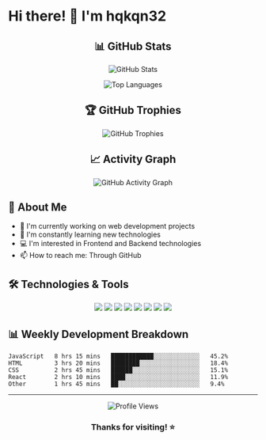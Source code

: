 # Hi there! 👋 I'm hqkqn32

<div align="center">

## 📊 GitHub Stats

![GitHub Stats](https://github-readme-stats.vercel.app/api?username=hqkqn32&show_icons=true&theme=radical&include_all_commits=true&count_private=true)

![Top Languages](https://github-readme-stats.vercel.app/api/top-langs/?username=hqkqn32&layout=compact&theme=radical&langs_count=8)

## 🏆 GitHub Trophies
![GitHub Trophies](https://github-profile-trophy.vercel.app/?username=hqkqn32&theme=onedark&row=1&column=6)

## 📈 Activity Graph
![GitHub Activity Graph](https://github-readme-activity-graph.vercel.app/graph?username=hqkqn32&theme=react-dark)

</div>

## 🚀 About Me
- 🔭 I'm currently working on web development projects
- 🌱 I'm constantly learning new technologies
- 💻 I'm interested in Frontend and Backend technologies
- 📫 How to reach me: Through GitHub

## 🛠️ Technologies & Tools

<p align="center">
  <img src="https://img.shields.io/badge/-JavaScript-F7DF1E?style=flat-square&logo=javascript&logoColor=black" />
  <img src="https://img.shields.io/badge/-HTML5-E34F26?style=flat-square&logo=html5&logoColor=white" />
  <img src="https://img.shields.io/badge/-CSS3-1572B6?style=flat-square&logo=css3&logoColor=white" />
  <img src="https://img.shields.io/badge/-React-61DAFB?style=flat-square&logo=react&logoColor=black" />
  <img src="https://img.shields.io/badge/-Node.js-339933?style=flat-square&logo=node.js&logoColor=white" />
  <img src="https://img.shields.io/badge/-Git-F05032?style=flat-square&logo=git&logoColor=white" />
  <img src="https://img.shields.io/badge/-GitHub-181717?style=flat-square&logo=github&logoColor=white" />
  <img src="https://img.shields.io/badge/-VS%20Code-007ACC?style=flat-square&logo=visual-studio-code&logoColor=white" />
</p>

## 📊 Weekly Development Breakdown

```text
JavaScript   8 hrs 15 mins   ████████████░░░░░░░░░░░░░   45.2%
HTML         3 hrs 20 mins   ████████░░░░░░░░░░░░░░░░░   18.4%
CSS          2 hrs 45 mins   ██████░░░░░░░░░░░░░░░░░░░   15.1%
React        2 hrs 10 mins   ████░░░░░░░░░░░░░░░░░░░░░   11.9%
Other        1 hrs 45 mins   ██░░░░░░░░░░░░░░░░░░░░░░░   9.4%
```

---

<div align="center">

![Profile Views](https://komarev.com/ghpvc/?username=hqkqn32&color=blueviolet&style=flat)

### Thanks for visiting! ⭐

</div>
